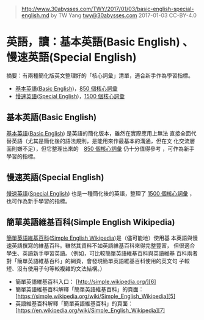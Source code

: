 ﻿> http://www.30abysses.com/TWY/2017/01/03/basic-english-special-english.md
> by TW Yang <twy@30abysses.com> 2017-01-03 CC-BY-4.0

# 英語，讀：基本英語(Basic English) 、慢速英語(Special English)

摘要：有兩種簡化版英文整理好的「核心詞彙」清單，適合新手作為學習指標。

* [基本英語][1]([Basic English][2])，[850 個核心詞彙][3]
* [慢速英語][8]([Special English][9])，[1500 個核心詞彙][10]


## 基本英語(Basic English)

[基本英語][1]([Basic English][2]) 是英語的簡化版本，雖然在實際應用上無法
直接全面代替英語（尤其是簡化後的語法規則，是能用來作最基本的溝通，但在文
化交流層面則嫌不足），但它整理出來的　[850 個核心詞彙][3] 仍十分值得參考
，可作為新手學習的指標。

[1]: https://zh.wikipedia.org/zh-tw/%E5%9F%BA%E6%9C%AC%E8%8B%B1%E8%AA%9E
[2]: https://simple.wikipedia.org/wiki/Basic_English
[3]: https://simple.wikipedia.org/wiki/Basic_English#Related_pages.


##  慢速英語(Special English)

[慢速英語][8]([Special English][9]) 也是一種簡化後的英語，整理了
[1500 個核心詞彙][10] ，也可作為新手學習的指標。

[8]: https://zh.wikipedia.org/zh-tw/%E6%85%A2%E9%80%9F%E8%8B%B1%E8%AA%9E
[9]: https://en.wikipedia.org/wiki/Special_English
[10]: https://simple.wikipedia.org/wiki/Wikipedia:VOA_Special_English_Word_Book


##  簡單英語維基百科(Simple English Wikipedia)

[簡單英語維基百科][4]([Simple English Wikipedia][5])是（儘可能地）使用基
本英語與慢速英語撰寫的維基百科。雖然其資料不如英語維基百科來得完整豐富，
但很適合學生、英語新手學習英語。（例如，可比較簡單英語維基百科與英語維基
百科兩者對「簡單英語維基百科」的網頁，會發現簡單英語維基百科使用的英文句
子較短、沒有使用子句等較複雜的文法結構。）

* 簡單英語維基百科入口： [http://simple.wikipedia.org/][6]
* 簡單英語維基百科解釋「簡單英語維基百科」的頁面： [https://simple.wikipedia.org/wiki/Simple_English_Wikipedia][5]
* 英語維基百科解釋「簡單英語維基百科」的頁面： [https://en.wikipedia.org/wiki/Simple_English_Wikipedia][7]

[4]: https://zh.wikipedia.org/zh-tw/%E7%B0%A1%E5%96%AE%E8%8B%B1%E8%AA%9E%E7%B6%AD%E5%9F%BA%E7%99%BE%E7%A7%91
[5]: https://simple.wikipedia.org/wiki/Simple_English_Wikipedia
[6]: http://simple.wikipedia.org/
[7]: https://en.wikipedia.org/wiki/Simple_English_Wikipedia
